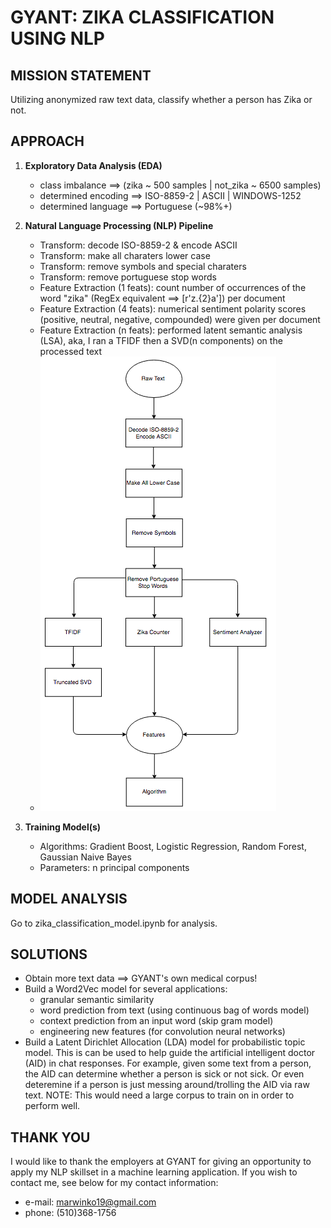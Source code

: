 # GYANT: ZIKA CLASSIFICATION USING NLP


## MISSION STATEMENT
Utilizing anonymized raw text data, classify whether a person has Zika or not.


## APPROACH
1. __Exploratory Data Analysis (EDA)__
    * class imbalance ==> (zika ~ 500 samples | not_zika ~ 6500 samples)
    * determined encoding ==> ISO-8859-2 | ASCII | WINDOWS-1252
    * determined language ==> Portuguese (~98%+)

2. __Natural Language Processing (NLP) Pipeline__
    * Transform: decode ISO-8859-2 & encode ASCII
    * Transform: make all charaters lower case
    * Transform: remove symbols and special charaters
    * Transform: remove portuguese stop words
    * Feature Extraction (1 feats): count number of occurrences of the word "zika" (RegEx equivalent ==> [r'z.{2}a']) per document
    * Feature Extraction (4 feats): numerical sentiment polarity scores (positive, neutral, negative, compounded) were given per document 
    * Feature Extraction (n feats): performed latent semantic analysis (LSA), aka, I ran a TFIDF then a SVD(n components) on the processed text
    * ![Text Data Pipeline](pipeline_flow_chart.png)

3. __Training Model(s)__
    * Algorithms: Gradient Boost, Logistic Regression, Random Forest, Gaussian Naive Bayes 
    * Parameters: n principal components
    

## MODEL ANALYSIS
Go to zika\_classification\_model.ipynb for analysis.


## SOLUTIONS
- Obtain more text data ==> GYANT's own medical corpus!
- Build a Word2Vec model for several applications:
    * granular semantic similarity
    * word prediction from text (using continuous bag of words model)
    * context prediction from an input word (skip gram model)
    * engineering new features (for convolution neural networks)
- Build a Latent Dirichlet Allocation (LDA) model for probabilistic topic model. This is can be used to help guide the artificial intelligent doctor (AID) in chat responses. For example, given some text from a person, the AID can determine whether a person is sick or not sick. Or even deteremine if a person is just messing around/trolling the AID via raw text. NOTE: This would need a large corpus to train on in order to perform well.


## THANK YOU
I would like to thank the employers at GYANT for giving an opportunity to apply my NLP skillset in a machine learning application. If you wish to contact me, see below for my contact information:
* e-mail: marwinko19@gmail.com
* phone: (510)368-1756
